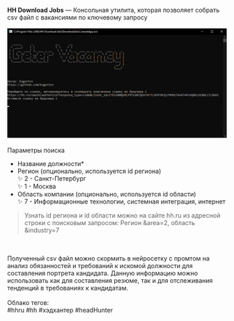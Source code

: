 <b>HH Download Jobs</b> — Консольная утилита, которая позволяет собрать csv файл с вакансиями по ключевому запросу</br>
</br>
![Компьютер](screenshot%20001.png)
</br>
</br>
Параметры поиска</br>
- Название должности*</br>
- Регион (опционально, используется id региона) </br>
✨ 2 - Санкт-Петербург</br>
✨ 1 - Москва</br>
- Область компании (опционально, используется id области) </br>
✨ 7 - Информационные технологии, системная интеграция, интернет</br>
> Узнать id региона и id области можно на сайте hh.ru из адресной строки с поисковым запросом: Регион &area=2, область &industry=7</br> 

</br></br> 
Полученный csv файл можно скормить в нейросетку с промтом на анализ обязанностей и требований к искомой должности для составления портрета кандидата. Данную информацию можно использовать как для составления резюме, так и для отслеживания тенденций в требованиях к кандидатам.</br> 
</br> 
Облако тегов:</br> 
#hhru #hh #хэдхантер #headHunter
